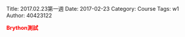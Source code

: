 Title: 2017.02.23第一週
Date: 2017-02-23
Category: Course
Tags: w1
Author: 40423122

<!-- PELICAN_END_SUMMARY -->

<b><font color="red">Brython測試</font></b>